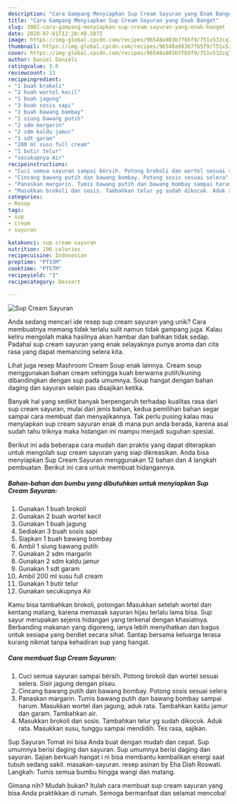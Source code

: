 ```yaml
---
description: "Cara Gampang Menyiapkan Sup Cream Sayuran yang Enak Banget"
title: "Cara Gampang Menyiapkan Sup Cream Sayuran yang Enak Banget"
slug: 3082-cara-gampang-menyiapkan-sup-cream-sayuran-yang-enak-banget
date: 2020-07-01T12:20:48.587Z
image: https://img-global.cpcdn.com/recipes/96548a983b7fb5f9/751x532cq70/sup-cream-sayuran-foto-resep-utama.jpg
thumbnail: https://img-global.cpcdn.com/recipes/96548a983b7fb5f9/751x532cq70/sup-cream-sayuran-foto-resep-utama.jpg
cover: https://img-global.cpcdn.com/recipes/96548a983b7fb5f9/751x532cq70/sup-cream-sayuran-foto-resep-utama.jpg
author: Daniel Daniels
ratingvalue: 3.6
reviewcount: 13
recipeingredient:
- "1 buah brokoli"
- "2 buah wortel kecil"
- "1 buah jagung"
- "3 buah sosis sapi"
- "1 buah bawang bombay"
- "1 siung bawang putih"
- "2 sdm margarin"
- "2 sdm kaldu jamur"
- "1 sdt garam"
- "200 ml susu full cream"
- "1 butir telur"
- "secukupnya Air"
recipeinstructions:
- "Cuci semua sayuran sampai bèrsih. Potong brokoli dan wortel sesuai selera. Sisir jagung dengan pisau."
- "Cincang bawang putih dan bawang bombay. Potong sosis sesuai selera"
- "Panaskan margarin. Tumis bawang putih dan bawang bombay sampai harum. Masukkan wortel dan jagung, aduk rata. Tambahkan kaldu jamur dan garam. Tambahkan air."
- "Masukkan brokoli dan sosis. Tambahkan telur yg sudah dikocok. Aduk rata. Masukkan susu, tunggu sampai mendidih. Tes rasa, sajikan."
categories:
- Resep
tags:
- sup
- cream
- sayuran

katakunci: sup cream sayuran 
nutrition: 196 calories
recipecuisine: Indonesian
preptime: "PT33M"
cooktime: "PT57M"
recipeyield: "3"
recipecategory: Dessert

---
```



![Sup Cream Sayuran](https://img-global.cpcdn.com/recipes/96548a983b7fb5f9/751x532cq70/sup-cream-sayuran-foto-resep-utama.jpg)

Anda sedang mencari ide resep sup cream sayuran yang unik? Cara membuatnya memang tidak terlalu sulit namun tidak gampang juga. Kalau keliru mengolah maka hasilnya akan hambar dan bahkan tidak sedap. Padahal sup cream sayuran yang enak selayaknya punya aroma dan cita rasa yang dapat memancing selera kita.

Lihat juga resep Mashroom Cream Soup enak lainnya. Cream soup menggunakan bahan cream sehingga kuah berwarna putih/kuning dibandingkan dengan sup pada umumnya. Soup hangat dengan bahan daging dan sayuran selain pas disajikan ketika.

Banyak hal yang sedikit banyak berpengaruh terhadap kualitas rasa dari sup cream sayuran, mulai dari jenis bahan, kedua pemilihan bahan segar sampai cara membuat dan menyajikannya. Tak perlu pusing kalau mau menyiapkan sup cream sayuran enak di mana pun anda berada, karena asal sudah tahu triknya maka hidangan ini mampu menjadi suguhan spesial.


Berikut ini ada beberapa cara mudah dan praktis yang dapat diterapkan untuk mengolah sup cream sayuran yang siap dikreasikan. Anda bisa menyiapkan Sup Cream Sayuran menggunakan 12 bahan dan 4 langkah pembuatan. Berikut ini cara untuk membuat hidangannya.

<!--inarticleads1-->

##### Bahan-bahan dan bumbu yang dibutuhkan untuk menyiapkan Sup Cream Sayuran:

1. Gunakan 1 buah brokoli
1. Gunakan 2 buah wortel kecil
1. Gunakan 1 buah jagung
1. Sediakan 3 buah sosis sapi
1. Siapkan 1 buah bawang bombay
1. Ambil 1 siung bawang putih
1. Gunakan 2 sdm margarin
1. Gunakan 2 sdm kaldu jamur
1. Gunakan 1 sdt garam
1. Ambil 200 ml susu full cream
1. Gunakan 1 butir telur
1. Gunakan secukupnya Air


Kamu bisa tambahkan brokoli, potongan Masukkan setelah wortel dan kentang matang, karena memasak sayuran hijau terlalu lama bisa. Sup sayur merupakan sejenis hidangan yang terkenal dengan khasiatnya. Berbanding makanan yang digoreng, ianya lebih menyihatkan dan bagus untuk sesiapa yang berdiet secara sihat. Santap bersama keluarga terasa kurang nikmat tanpa kehadiran sup yang hangat. 

<!--inarticleads2-->

##### Cara membuat Sup Cream Sayuran:

1. Cuci semua sayuran sampai bèrsih. Potong brokoli dan wortel sesuai selera. Sisir jagung dengan pisau.
1. Cincang bawang putih dan bawang bombay. Potong sosis sesuai selera
1. Panaskan margarin. Tumis bawang putih dan bawang bombay sampai harum. Masukkan wortel dan jagung, aduk rata. Tambahkan kaldu jamur dan garam. Tambahkan air.
1. Masukkan brokoli dan sosis. Tambahkan telur yg sudah dikocok. Aduk rata. Masukkan susu, tunggu sampai mendidih. Tes rasa, sajikan.


Sup Sayuran Tomat ini bisa Anda buat dengan mudah dan cepat. Sup umumnya berisi daging dan sayuran. Sup umumnya berisi daging dan sayuran. Sajian berkuah hangat i ni bisa membantu kembalikan energi saat tubuh sedang sakit. masakan-sayuran. resep asinan by Eha Diah Roswati. Langkah: Tumis semua bumbu hingga wangi dan matang. 

Gimana nih? Mudah bukan? Itulah cara membuat sup cream sayuran yang bisa Anda praktikkan di rumah. Semoga bermanfaat dan selamat mencoba!
